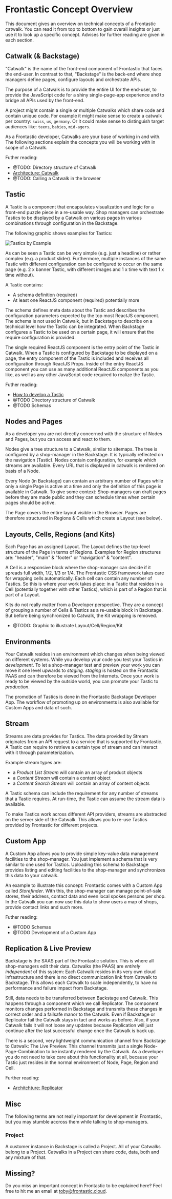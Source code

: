 # Frontastic Concept Overview

This document gives an overview on technical concepts of a Frontastic catwalk.
You can read it from top to bottom to gain overall insights or just use it to
look up a specific concept. Advises for further reading are given in each
section.

## Catwalk (& Backstage)

"Catwalk" is the name of the front-end component of Frontastic that faces the
end-user. In contrast to that, "Backstage" is the back-end where shop managers
define pages, configure layouts and orchestrate APIs.

The purpose of a Catwalk is to provide the entire UI for the end-user, to
provide the JavaScript code for a shiny single-page-app experience and to
bridge all APIs used by the front-end.

A project might contain a single or multiple Catwalks which share code and
contain unique code. For example it might make sense to create a catwalk per
country: ``swiss``, ``us``, ``germany``. Or it could make sense to distinguish
target audiences like: ``teens``, ``babies``, ``mid-agers``. 

As a Frontastic developer, Catwalks are your base of working in and with. The
following sections explain the concepts you will be working with in scope of a
Catwalk.

Futher reading:

- @TODO: Directory structure of Catwalk
- [Architecture: Catwalk](architecture.md#catwalk-architecture)
- @TODO: Calling a Catwalk in the browser

## Tastic

A Tastic is a component that encapsulates visualization and logic for a
front-end puzzle piece in a re-usable way. Shop managers can orchestrate
Tastics to be displayed by a Catwalk on various pages in various combinations
through configuration in the Backstage.

The following graphic shows examples for Tastics:

![Tastics by Example](images/concepts_tastic.png)

As can be seen a Tastic can be very simple (e.g. just a headline) or rather
complex (e.g. a product slider). Furthermore, multiple instances of the same
Tastic with different configuration can be configured to occur on the same page
(e.g. 2 x banner Tastic, with different images and 1 x time with text 1 x time
without).

A Tastic contains:

- A schema definition (required)
- At least one ReactJS component (required) potentially more

The schema defines meta data about the Tastic and describes the configuration
parameters expected by the top most ReactJS component. The schema is not used
in Catwalk, but in Backstage to describe on a technical level how the Tastic
can be integrated. When Backstage configures a Tastic to be used on a certain
page, it will ensure that the require configuration is provided.

The single required ReactJS component is the entry point of the Tastic in
Catwalk. When a Tastic is configured by Backstage to be displayed on a page,
the entry component of the Tastic is included and receives all configuration
through ReactJS Props. Inside of the entry ReactJS component you can use as many
additional ReactJS components as you like, as well as any other JavaScript code
required to realize the Tastic.

Futher reading:

- [How to develop a Tastic](tutorials/10_simple_tastic.md)
- @TODO Directory structure of Catwalk
- @TODO Schemas

## Nodes and Pages

As a developer you are not directly concerned with the structure of Nodes and
Pages, but you can access and react to them.

Nodes give a tree structure to a Catwalk, similar to sitemaps. The tree is
configured by a shop-manager in the Backstage. It is typically reflected on the
navigation (Tastic). Nodes contain configuration, for example which streams are
available. Every URL that is displayed in catwalk is rendered on basis of a Node.

Every Node (in Backstage) can contain an arbitrary number of Pages while only a
single Page is active at a time and only the definition of this page is
available in Catwalk. To give some context: Shop-managers can draft pages
before they are made public and they can schedule times when certain pages
should be active.

The Page covers the entire layout visible in the Browser. Pages are therefore
structured in Regions & Cells which create a Layout (see below).

## Layouts, Cells, Regions (and Kits)

Each Page has an assigned Layout. The Layout defines the top-level structure of
the Page in terms of Regions. Examples for Region structures are: "header",
"main" & "footer" or "navigation" & "content".

A Cell is a responsive block where the shop-manager can decide if it spreads
full width, 1/2, 1/3 or 1/4. The Frontastic CSS framework takes care for
wrapping cells automatically. Each cell can contain any number of Tastics. So
this is where your work takes place: in a Tastic that resides in a Cell
(potentially together with other Tastics), which is part of a Region that is
part of a Layout.

Kits do not really matter from a Developer perspective. They are a concept of
grouping a number of Cells & Tastics as a re-usable block in Backstage. But
before being synchronized to Catwalk, the Kit wrapping is removed.

- @TODO: Graphic to illustrate Layout/Cell/Region/Kit

## Environments

Your Catwalk resides in an environment which changes when being viewed on
different systems. While you develop your code you test your Tastics in
*development*. To let a shop-manager test and preview your work you can move it
one level upwards to *staging*. *staging* is hosted on the Frontastic PAAS and
can therefore be viewed from the Internets. Once your work is ready to be
viewed by the outside world, you can promote your Tastic to *production*.

The promotion of Tastics is done in the Frontastic Backstage Developer App. The
workflow of promoting up on environments is also available for Custom Apps and
data of such.

## Stream

Streams are data provides for Tastics. The data provided by Stream originates
from an API request to a service that is supported by Frontastic. A Tastic can
require to retrieve a certain type of stream and can interact with it through
parameterization.

Example stream types are:

- a *Product List Stream* will contain an array of product objects
- a *Content Stream* will contain a content object
- a *Content Search Stream* will contain an array of content objects

A Tastic schema can include the requirement for any number of streams that a
Tastic requires. At run-time, the Tastic can assume the stream data is available.

To make Tastics work across different API providers, streams are abstracted on
the server side of the Catwalk. This allows you to re-use Tastics provided by
Frontastic for different projects.

## Custom App

A Custom App allows you to provide simple key-value data management facilities
to the shop-manager. You just implement a schema that is very similar to one
used for Tastics. Uploading this schema to Backstage provides listing and
editing facilities to the shop-manager and synchronizes this data to your
catwalk.

An example to illustrate this concept: Frontastic comes with a Custom App
called *Storefinder*.  With this, the shop-manager can manage point-of-sale
stores, their address, contact data and even local spokes persons per shop. In
the Catwalk you can now use this data to show users a map of shops, provide
contact links and such more.

Futher reading:

- @TODO Schemas
- @TODO Development of a Custom App

## Replication & Live Preview

Backstage is the SAAS part of the Frontastic solution. This is where all
shop-managers edit their data. Catwalks (the PAAS) are *entirely independent*
of this system:  Each Catwalk resides in its very own cloud infrastructure and
there is no direct communication link from Catwalk to Backstage. This allows
each Catwalk to scale independently, to have no performance and failure impact
from Backstage.

Still, data needs to be transferred between Backstage and Catwalk. This happens
through a component which we call Replicator. The component monitors changes
performed in Backstage and transmits these changes in correct order and a
failsafe manor to the Catwalk. Even if Backstage or Replicator fail the Catwalk
stays in tact and works as before. Also, if your Catwalk fails it will not
loose any updates because Replication will just continue after the last
successful change once the Catwalk is back up.

There is a second, very lightweight communication channel from Backstage to
Catwalk: The Live Preview. This channel transmits just a single
Node-Page-Combination to be instantly rendered by the Catwalk. As a developer
you do not need to take care about this functionality at all, because your
Tastic just resides in the normal environment of Node, Page, Region and Cell.

Further reading:

- [Architchture: Replicator](architecture.md#replicator)

## Misc

The following terms are not really important for development in Frontastic, but
you may stumble accross them while talking to shop-managers.

### Project

A customer instance in Backstage is called a Project. All of your Catwalks
belong to a Project. Catwalks in a Project can share code, data, both and any
mixture of that.

## Missing?

Do you miss an important concept in Frontastic to be explained here? Feel free
to hit me an email at toby@frontastic.cloud.
